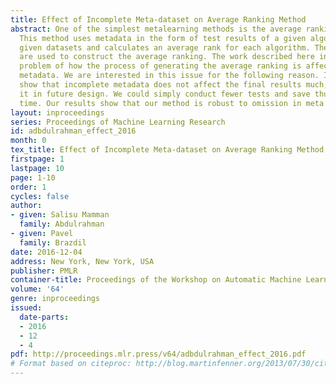 ```yaml
---
title: Effect of Incomplete Meta-dataset on Average Ranking Method
abstract: One of the simplest metalearning methods is the average ranking method.
  This method uses metadata in the form of test results of a given algorithms on a
  given datasets and calculates an average rank for each algorithm. The average ranks
  are used to construct the average ranking. The work described here investigate the
  problem of how the process of generating the average ranking is affected by incomplete
  metadata. We are interested in this issue for the following reason. If we could
  show that incomplete metadata does not affect the final results much, we could explore
  it in future design. We could simply conduct fewer tests and save thus computation
  time. Our results show that our method is robust to omission in meta datasets.
layout: inproceedings
series: Proceedings of Machine Learning Research
id: adbdulrahman_effect_2016
month: 0
tex_title: Effect of Incomplete Meta-dataset on Average Ranking Method
firstpage: 1
lastpage: 10
page: 1-10
order: 1
cycles: false
author:
- given: Salisu Mamman
  family: Abdulrahman
- given: Pavel
  family: Brazdil
date: 2016-12-04
address: New York, New York, USA
publisher: PMLR
container-title: Proceedings of the Workshop on Automatic Machine Learning
volume: '64'
genre: inproceedings
issued:
  date-parts:
  - 2016
  - 12
  - 4
pdf: http://proceedings.mlr.press/v64/adbdulrahman_effect_2016.pdf
# Format based on citeproc: http://blog.martinfenner.org/2013/07/30/citeproc-yaml-for-bibliographies/
---
```

